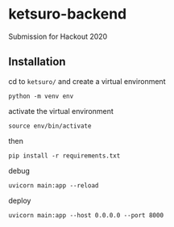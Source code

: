 # ketsuro-backend
Submission for Hackout 2020

## Installation 
cd to `ketsuro/` and create a virtual environment
```
python -m venv env
```
activate the virtual environment
```
source env/bin/activate
```

then
```
pip install -r requirements.txt
```

debug
```
uvicorn main:app --reload
```

deploy
```
uvicorn main:app --host 0.0.0.0 --port 8000
```

